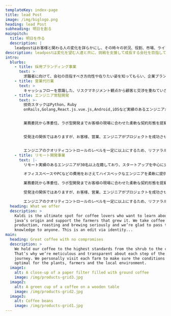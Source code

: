 ```yaml
---
templateKey: index-page
title: lead Post
image: /img/biglogo.png
heading: lead Post
subheading: 明日を創る
mainpitch:
  title: 明日を作る
  description: |
    leadpostはお客様と関わる人の変化を詳らかにし、その時々の状況、役割、市場、ライフステージまで真摯に向き合います。
description: leadpostは変化を望む人達と共に、挑戦を支援して成長する会社を目指しています。
intro:
  blurbs:
    - title: 採用ブランディング事業
      text: >
        求職者に向けて、会社の目指すべき方向性や在りたい姿を知ってもらい、企業ブランドを向上させ、採用市場で優秀な人材を自社で獲得できるようにするための取り組みを支援します。
    - title: 営業代行業
      text: >
        キャッシュフローを意識した、リスクマネジメント観点から顧客と交渉を重ねていきます。納期どおりにつくればいいという関係性ではなく、プロジェクトのゴールを目的とした開発を共に描いて成功へと導きます。
    - title: エンジニア常駐開発
      text: >-
        技術スタックはPython，Ruby
        onRails,Golang,React.js.vue.js,Android,iOSなど実績のあるエンジニアが30名以上在籍しており、スタートアップを中心に支援しております。


        業務委託から準委任、ラボ型開発までお客様の現場に合わせた柔軟な契約形態を提案いたします。


        受発注の関係ではありますが、お客様、営業、エンジニアがプロジェクトを成功させる目的のために何ができるかを考えて行動しているのが特徴です。


        エンジニアのクオリティコントロールのレベルを一定に以上にするため、リファラルのみで調達しております
    - title: リモート開発事業
      text: |-
        リモート実績のあるエンジニアが30名以上在籍しており、スタートアップを中心に支援しております。

        オフィススペースやPCなどの費用をおさえてハイスペックなエンジニアを柔軟に提供することができます。

        業務委託から準委任、ラボ型開発までお客様の現場に合わせた柔軟な契約形態を提案いたします。

        受発注の関係ではありますが、お客様、営業、エンジニアがプロジェクトを成功させる目的のために何ができるかを考えて行動しているのが特徴です。

        エンジニアのクオリティコントロールのレベルを一定に以上にするため、リファラルのみで調達しております
  heading: What we offer
  description: >
    Kaldi is the ultimate spot for coffee lovers who want to learn about their
    java’s origin and support the farmers that grew it. We take coffee
    production, roasting and brewing seriously and we’re glad to pass that
    knowledge to anyone. This is an edit via identity...
main:
  heading: Great coffee with no compromises
  description: >
    We hold our coffee to the highest standards from the shrub to the cup.
    That’s why we’re meticulous and transparent about each step of the coffee’s
    journey. We personally visit each farm to make sure the conditions are
    optimal for the plants, farmers and the local environment.
  image1:
    alt: A close-up of a paper filter filled with ground coffee
    image: /img/products-grid3.jpg
  image2:
    alt: A green cup of a coffee on a wooden table
    image: /img/products-grid2.jpg
  image3:
    alt: Coffee beans
    image: /img/products-grid1.jpg
---
```

